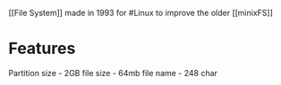 [[File System]] made in 1993 for #Linux to improve the older [[minixFS]] 

# Features
Partition size - 2GB
file size - 64mb
file name - 248 char